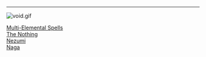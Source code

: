 ---
<img src="http://lasthaiku.wdfiles.com/local--files/book-of-the-void/void.gif" alt="void.gif" class="image">

<a href="/l5r/multi-elemental-spells">Multi-Elemental Spells</a><br>
<a href="/l5r/the-nothing">The Nothing</a><br>
<a href="/l5r/nezumi">Nezumi</a><br>
<a href="/l5r/naga">Naga</a>

